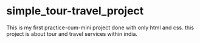 # simple_tour-travel_project

This is my first practice-cum-mini project done with only html and css.
this project is about tour and travel services within india.
